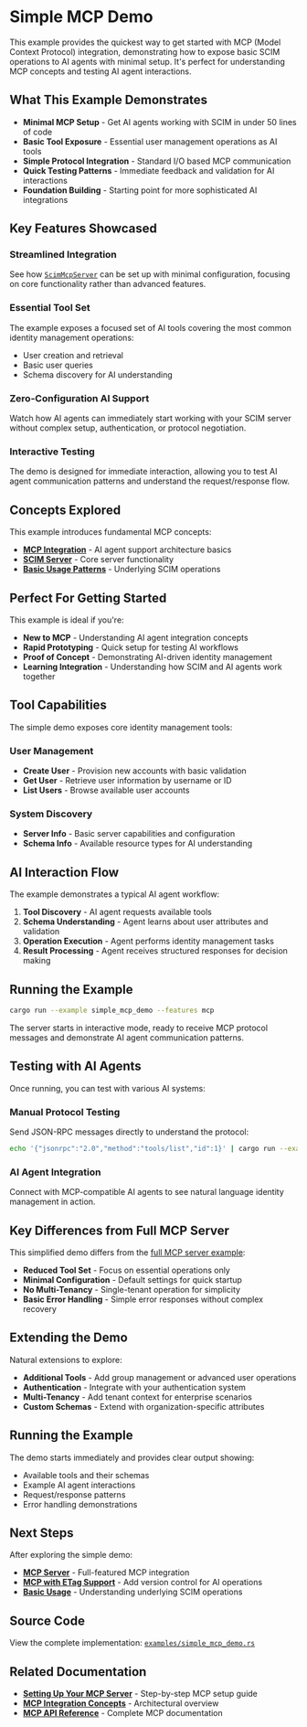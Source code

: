 # Simple MCP Demo

This example provides the quickest way to get started with MCP (Model Context Protocol) integration, demonstrating how to expose basic SCIM operations to AI agents with minimal setup. It's perfect for understanding MCP concepts and testing AI agent interactions.

## What This Example Demonstrates

- **Minimal MCP Setup** - Get AI agents working with SCIM in under 50 lines of code
- **Basic Tool Exposure** - Essential user management operations as AI tools
- **Simple Protocol Integration** - Standard I/O based MCP communication
- **Quick Testing Patterns** - Immediate feedback and validation for AI interactions
- **Foundation Building** - Starting point for more sophisticated AI integrations

## Key Features Showcased

### Streamlined Integration
See how [`ScimMcpServer`](https://docs.rs/scim-server/latest/scim_server/mcp_integration/struct.ScimMcpServer.html) can be set up with minimal configuration, focusing on core functionality rather than advanced features.

### Essential Tool Set
The example exposes a focused set of AI tools covering the most common identity management operations:
- User creation and retrieval
- Basic user queries
- Schema discovery for AI understanding

### Zero-Configuration AI Support
Watch how AI agents can immediately start working with your SCIM server without complex setup, authentication, or protocol negotiation.

### Interactive Testing
The demo is designed for immediate interaction, allowing you to test AI agent communication patterns and understand the request/response flow.

## Concepts Explored

This example introduces fundamental MCP concepts:

- **[MCP Integration](../concepts/mcp-integration.md)** - AI agent support architecture basics
- **[SCIM Server](../concepts/scim-server.md)** - Core server functionality
- **[Basic Usage Patterns](./basic-usage.md)** - Underlying SCIM operations

## Perfect For Getting Started

This example is ideal if you're:

- **New to MCP** - Understanding AI agent integration concepts
- **Rapid Prototyping** - Quick setup for testing AI workflows
- **Proof of Concept** - Demonstrating AI-driven identity management
- **Learning Integration** - Understanding how SCIM and AI agents work together

## Tool Capabilities

The simple demo exposes core identity management tools:

### User Management
- **Create User** - Provision new accounts with basic validation
- **Get User** - Retrieve user information by username or ID
- **List Users** - Browse available user accounts

### System Discovery
- **Server Info** - Basic server capabilities and configuration
- **Schema Info** - Available resource types for AI understanding

## AI Interaction Flow

The example demonstrates a typical AI agent workflow:

1. **Tool Discovery** - AI agent requests available tools
2. **Schema Understanding** - Agent learns about user attributes and validation
3. **Operation Execution** - Agent performs identity management tasks
4. **Result Processing** - Agent receives structured responses for decision making

## Running the Example

```bash
cargo run --example simple_mcp_demo --features mcp
```

The server starts in interactive mode, ready to receive MCP protocol messages and demonstrate AI agent communication patterns.

## Testing with AI Agents

Once running, you can test with various AI systems:

### Manual Protocol Testing
Send JSON-RPC messages directly to understand the protocol:
```bash
echo '{"jsonrpc":"2.0","method":"tools/list","id":1}' | cargo run --example simple_mcp_demo --features mcp
```

### AI Agent Integration
Connect with MCP-compatible AI agents to see natural language identity management in action.

## Key Differences from Full MCP Server

This simplified demo differs from the [full MCP server example](./mcp-server.md):

- **Reduced Tool Set** - Focus on essential operations only
- **Minimal Configuration** - Default settings for quick startup
- **No Multi-Tenancy** - Single-tenant operation for simplicity
- **Basic Error Handling** - Simple error responses without complex recovery

## Extending the Demo

Natural extensions to explore:

- **Additional Tools** - Add group management or advanced user operations
- **Authentication** - Integrate with your authentication system
- **Multi-Tenancy** - Add tenant context for enterprise scenarios
- **Custom Schemas** - Extend with organization-specific attributes

## Running the Example

The demo starts immediately and provides clear output showing:
- Available tools and their schemas
- Example AI agent interactions
- Request/response patterns
- Error handling demonstrations

## Next Steps

After exploring the simple demo:

- **[MCP Server](./mcp-server.md)** - Full-featured MCP integration
- **[MCP with ETag Support](./mcp-etag.md)** - Add version control for AI operations
- **[Basic Usage](./basic-usage.md)** - Understanding underlying SCIM operations

## Source Code

View the complete implementation: [`examples/simple_mcp_demo.rs`](https://github.com/pukeko37/scim-server/blob/main/examples/simple_mcp_demo.rs)

## Related Documentation

- **[Setting Up Your MCP Server](../getting-started/mcp-server.md)** - Step-by-step MCP setup guide
- **[MCP Integration Concepts](../concepts/mcp-integration.md)** - Architectural overview
- **[MCP API Reference](https://docs.rs/scim-server/latest/scim_server/mcp_integration/index.html)** - Complete MCP documentation
